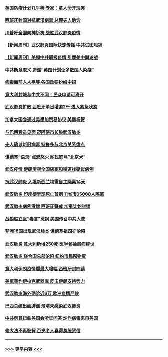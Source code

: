 #### [英国防疫计划几乎零 专家：拿人命开玩笑](../pages/prog202/a102799943.md?t=03151102) 
#### [西班牙封国对抗武汉病毒 总理夫人确诊](../pages/prog202/a102799930.md?t=03151102) 
#### [川普吁全国向神祈祷 战胜武汉肺炎疫情](../pages/prog202/a102799906.md?t=03151102) 
#### [【新闻周刊】武汉肺炎国际快速传播 中共试图甩锅](../pages/prog202/a102799845.md?t=03151102) 
#### [【新闻周刊】美揭中共瞒报疫情  引爆美中舆论战](../pages/prog202/a102799836.md?t=03151102) 
#### [中共断章取义 造谣“英国计划让多数国人染疫”](../pages/prog202/a102799810.md?t=03151102) 
#### [病毒面前人人平等 各国政要纷纷中招](../pages/prog202/a102799720.md?t=03151102) 
#### [意大利封城与中共不同！民众申请可离开](../pages/prog202/a102799706.md?t=03151102) 
#### [武汉肺炎扩散 西班牙单日增逾2千 进入紧急状态](../pages/prog202/a102799649.md?t=03151102) 
#### [加拿大国会通过美墨加贸易协议  美墨祝贺](../pages/prog202/a102799636.md?t=03151102) 
#### [与巴西官员见面 迈阿密市长染武汉肺炎](../pages/prog202/a102799484.md?t=03151102) 
#### [夫人确诊新冠病毒 特鲁多与北京关系盘点](../pages/prog202/a102799474.md?t=03151102) 
#### [谭德塞“语录”点燃怒火 网民怒骂“北京犬”](../pages/prog202/a102799480.md?t=03151102) 
#### [武汉疫情 伊朗清空全国店家和街道找疑似病例](../pages/prog202/a102799451.md?t=03151102) 
#### [抗武汉肺炎 入境新西兰均需自主隔离14天](../pages/prog202/a102799406.md?t=03151102) 
#### [武汉肺炎 印度德里现死亡首例 11省市35000人隔离](../pages/prog202/a102799379.md?t=03151102) 
#### [武汉肺炎病例激增 西班牙警戒 加泰计划封锁](../pages/prog202/a102799338.md?t=03151102) 
#### [战狼赵立坚“毒言”惹祸 美国传召中共大使](../pages/prog202/a102799314.md?t=03151102) 
#### [非洲18国出现武汉肺炎 谭德塞祖国亦沦陷](../pages/prog202/a102799302.md?t=03151102) 
#### [武汉肺炎 意大利新增250死 医学领袖患病辞世](../pages/prog202/a102799253.md?t=03151102) 
#### [武汉肺炎 联合国总部沦陷 纽约市民囤物资](../pages/prog202/a102799239.md?t=03151102) 
#### [意大利伊朗疫情爆最大增幅 西班牙封四镇](../pages/prog202/a102798969.md?t=03151102) 
#### [美军轰炸伊拉克武器库 反击伊朗支持势力](../pages/prog202/a102799127.md?t=03151102) 
#### [武汉肺炎海外确诊近6万 欧洲疫情严峻](../pages/prog202/a102799147.md?t=03151102) 
#### [巴西总统出面辟谣  澄清未感染武汉肺炎](../pages/prog202/a102799066.md?t=03151102) 
#### [中共刻意扭曲美国会听证问答 炒作病毒来自美国](../pages/prog202/a102799022.md?t=03151102) 
#### [修大法不再驼背 百岁老人喜得总统贺信](../pages/prog202/a102799026.md?t=03151102) 

----
#### [ >>> 更早内容 <<< ](../indexes/prog202-earlier.md)
